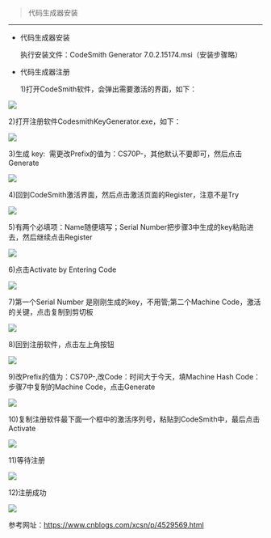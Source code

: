 > 代码生成器安装

---

* 代码生成器安装

  执行安装文件：CodeSmith Generator 7.0.2.15174.msi（安装步骤略）

* 代码生成器注册

  1\)打开CodeSmith软件，会弹出需要激活的界面，如下：

![](/assets/CodeSmithGenerator/01.png)

2\)打开注册软件CodesmithKeyGenerator.exe，如下：

![](/assets/CodeSmithGenerator/02.png)

3\)生成 key:  需更改Prefix的值为：CS70P-，其他默认不要即可，然后点击Generate

![](/assets/CodeSmithGenerator/03.png)

4\)回到CodeSmith激活界面，然后点击激活页面的Register，注意不是Try

![](/assets/CodeSmithGenerator/04.png)

5\)有两个必填项：Name随便填写；Serial Number把步骤3中生成的key粘贴进去，然后继续点击Register

![](/assets/CodeSmithGenerator/05.png)

6\)点击Activate by Entering Code

![](/assets/CodeSmithGenerator/06.png)

7\)第一个Serial Number 是刚刚生成的key，不用管;第二个Machine Code，激活的关键，点击复制到剪切板

![](/assets/CodeSmithGenerator/07.png)

8\)回到注册软件，点击左上角按钮

![](/assets/CodeSmithGenerator/08.png)

9\)改Prefix的值为：CS70P-,改Code：时间大于今天，填Machine Hash Code：步骤7中复制的Machine Code，点击Generate

![](/assets/CodeSmithGenerator/09.png)

10\)复制注册软件最下面一个框中的激活序列号，粘贴到CodeSmith中，最后点击Activate

![](/assets/CodeSmithGenerator/10.png)

11\)等待注册

![](/assets/CodeSmithGenerator/11.png)

12\)注册成功

![](/assets/CodeSmithGenerator/12.png)

参考网址：https://www.cnblogs.com/xcsn/p/4529569.html


